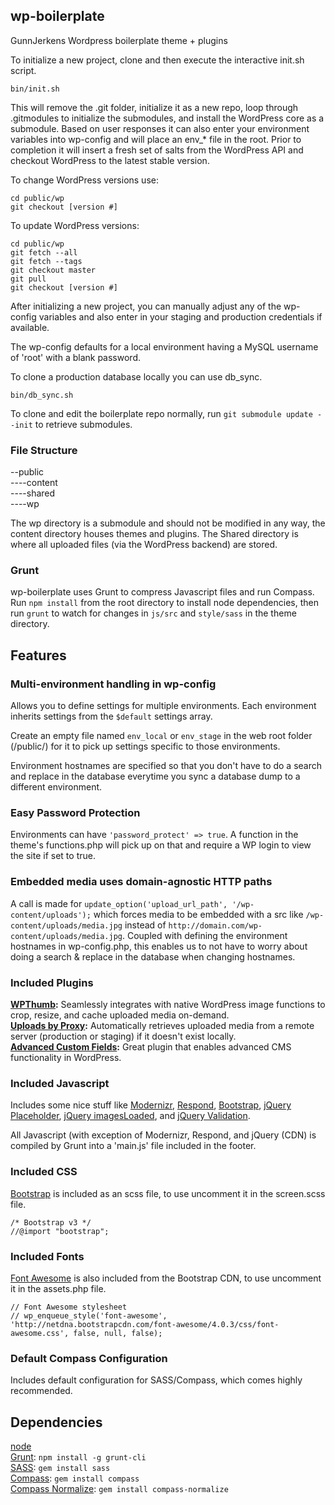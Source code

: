 ## wp-boilerplate

GunnJerkens Wordpress boilerplate theme + plugins

To initialize a new project, clone and then execute the interactive init.sh script.

```
bin/init.sh
```

This will remove the .git folder, initialize it as a new repo, loop through .gitmodules to initialize the submodules, and install the WordPress core as a submodule. Based on user responses it can also enter your environment variables into wp-config and will place an env_* file in the root. Prior to completion it will insert a fresh set of salts from the WordPress API and checkout WordPress to the latest stable version.

To change WordPress versions use:

```
cd public/wp
git checkout [version #]
```

To update WordPress versions:

```
cd public/wp
git fetch --all
git fetch --tags
git checkout master
git pull
git checkout [version #]
```

After initializing a new project, you can manually adjust any of the wp-config variables and also enter in your staging and production credentials if available.

The wp-config defaults for a local environment having a MySQL username of 'root' with a blank password.

To clone a production database locally you can use db_sync.

```
bin/db_sync.sh
```

To clone and edit the boilerplate repo normally, run `git submodule update --init` to retrieve submodules.

### File Structure
--public  
----content  
----shared  
----wp  

The wp directory is a submodule and should not be modified in any way, the content directory houses themes and plugins. The Shared directory is where all uploaded files (via the WordPress backend) are stored.

### Grunt

wp-boilerplate uses Grunt to compress Javascript files and run Compass. Run `npm install` from the root directory to install node dependencies, then run `grunt` to watch for changes in `js/src` and `style/sass` in the theme directory.

## Features
### Multi-environment handling in wp-config
Allows you to define settings for multiple environments. Each environment inherits settings from the `$default` settings array.

Create an empty file named `env_local` or `env_stage` in the web root folder (/public/) for it to pick up settings specific to those environments.

Environment hostnames are specified so that you don't have to do a search and replace in the database everytime you sync a database dump to a different environment.

### Easy Password Protection
Environments can have `'password_protect' => true`. A function in the theme's functions.php will pick up on that and require a WP login to view the site if set to true.

### Embedded media uses domain-agnostic HTTP paths
A call is made for `update_option('upload_url_path', '/wp-content/uploads');` which forces media to be embedded with a src like `/wp-content/uploads/media.jpg` instead of `http://domain.com/wp-content/uploads/media.jpg`. Coupled with defining the environment hostnames in wp-config.php, this enables us to not have to worry about doing a search & replace in the database when changing hostnames.

### Included Plugins
**[WPThumb](http://hmn.md/blog/2011/10/19/introducing-wp-thumb/):** Seamlessly integrates with native WordPress image functions to crop, resize, and cache uploaded media on-demand.  
**[Uploads by Proxy](http://wordpress.org/extend/plugins/uploads-by-proxy/):** Automatically retrieves uploaded media from a remote server (production or staging) if it doesn't exist locally.  
**[Advanced Custom Fields](http://www.advancedcustomfields.com/):** Great plugin that enables advanced CMS functionality in WordPress.  

### Included Javascript
Includes some nice stuff like [Modernizr](http://modernizr.com/), [Respond](https://github.com/scottjehl/Respond), [Bootstrap](http://getbootstrap.com), [jQuery Placeholder](https://github.com/mathiasbynens/jquery-placeholder), [jQuery imagesLoaded](https://github.com/desandro/imagesloaded), and [jQuery Validation](http://bassistance.de/jquery-plugins/jquery-plugin-validation/).

All Javascript (with exception of Modernizr, Respond, and jQuery (CDN) is compiled by Grunt into a 'main.js' file included in the footer.

### Included CSS
[Bootstrap](http://getbootstrap.com) is included as an scss file, to use uncomment it in the screen.scss file.

```
/* Bootstrap v3 */
//@import "bootstrap";
```

### Included Fonts
[Font Awesome](http://fontawesome.io/) is also included from the Bootstrap CDN, to use uncomment it in the assets.php file.

```
// Font Awesome stylesheet
// wp_enqueue_style('font-awesome', 'http://netdna.bootstrapcdn.com/font-awesome/4.0.3/css/font-awesome.css', false, null, false);
```

### Default Compass Configuration
Includes default configuration for SASS/Compass, which comes highly recommended.

## Dependencies
[node](http://nodejs.org)  
[Grunt](http://gruntjs.com): `npm install -g grunt-cli`  
[SASS](http://sass-lang.com/): `gem install sass`  
[Compass](http://compass-style.org/): `gem install compass`  
[Compass Normalize](https://github.com/ksmandersen/compass-normalize): `gem install compass-normalize`  
